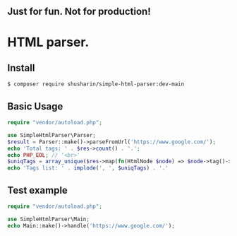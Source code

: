 Just for fun. Not for production!
-------

# HTML parser.

Install
-------

```bash
$ composer require shusharin/simple-html-parser:dev-main
```

Basic Usage
-----

```php
require "vendor/autoload.php";

use SimpleHtmlParser\Parser;
$result = Parser::make()->parseFromUrl('https://www.google.com/');
echo 'Total tags: ' . $res->count() . '.';
echo PHP_EOL; // '<br>'
$uniqTags = array_unique($res->map(fn(HtmlNode $node) => $node->tag()->name())->toArray());
echo 'Tags list: ' . implode(', ', $uniqTags) . '.'
```

Test example
-----

```php
require "vendor/autoload.php";

use SimpleHtmlParser\Main;
echo Main::make()->handle('https://www.google.com/');
```